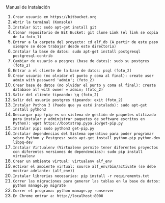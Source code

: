 Manual de Instalación

1. `Crear usuario en https://bitbucket.org`
2. `Abrir la terminal (Konsole)`
3. `Instalar Git: sudo apt-get install git`
4. `Clonar repositorio de Bit Bucket: git clone Link (el link se copia de la foto_1)`
5. `Entrar a la carpeta del proyecto: cd alf_db (A partir de este paso siempre se debe trabajar desde este directorio)`
6. `Instalar la base de datos: sudo apt-get install postgresql postgresql-contrib`
7. `Cambiar de usuario a posgres (base de datos): sudo su postgres (foto_2)`
8. `Entrar a el cliente de la base de datos: psql (foto_2)`
9. `Crear usuario (no olvidar el punto y coma al final): create user admin with password 'admin'; (foto_2)`
10. `Crear base de datos (no olvidar el punto y coma al final): create database alf with owner = admin; (foto_2)`
11. `Salir del cliente tipeando: \q (foto_2)`
12. `Salir del usuario postgres tipeando: exit (foto_2)`
13. `Instalar Python 3 (Puede que ya esté instalado): sudo apt-get install python3`
14. `Descargar pip (pip es un sistema de gestión de paquetes utilizado para instalar y administrar paquetes de software escritos en Python): wget https://bootstrap.pypa.io/get-pip.py`
15. `Instalar pip: sudo python3 get-pip.py`
16. `Instalar dependencias del Sistema operativo para poder programar sobre Python y Postgres: sudo apt-get install python-pip python-dev libpq-dev`
17. `Instalar Virtualenv (Virtualenv permite tener diferentes proyectos con diferentes versiones de dependencias): sudo pip install virtualenv`
18. `Crear un ambiente virtual: virtualenv alf_env`
19. `Activar el ambiente virtual: source alf_env/bin/activate (se debe mostrar adelante: (alf_env))`
20. `Instalar librerias necesarias: pip install -r requirements.txt`
21. `Correr las migraciones para generar las tablas en la base de datos: python manage.py migrate`
22. `Correr el programa: python manage.py runserver`
23. `En Chrome entrar a: http://localhost:8000`